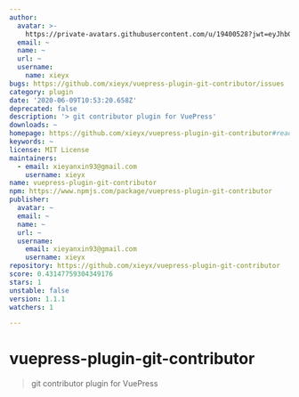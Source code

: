 ```yaml
---
author:
  avatar: >-
    https://private-avatars.githubusercontent.com/u/19400528?jwt=eyJhbGciOiJIUzI1NiIsInR5cCI6IkpXVCJ9.eyJpc3MiOiJnaXRodWIuY29tIiwiYXVkIjoicmF3LmdpdGh1YnVzZXJjb250ZW50LmNvbSIsImtleSI6ImtleTEiLCJleHAiOjE3MzQ2NzM2MjAsIm5iZiI6MTczNDY3MjQyMCwicGF0aCI6Ii91LzE5NDAwNTI4In0.UVLju0i6mfIUU3-tUWzVAP-E5babysFjTOYo9lvp5Ic&v=4
  email: ~
  name: ~
  url: ~
  username:
    name: xieyx
bugs: https://github.com/xieyx/vuepress-plugin-git-contributor/issues
category: plugin
date: '2020-06-09T10:53:20.658Z'
deprecated: false
description: '> git contributor plugin for VuePress'
downloads: ~
homepage: https://github.com/xieyx/vuepress-plugin-git-contributor#readme
keywords: ~
license: MIT License
maintainers:
  - email: xieyanxin93@gmail.com
    username: xieyx
name: vuepress-plugin-git-contributor
npm: https://www.npmjs.com/package/vuepress-plugin-git-contributor
publisher:
  avatar: ~
  email: ~
  name: ~
  url: ~
  username:
    email: xieyanxin93@gmail.com
    username: xieyx
repository: https://github.com/xieyx/vuepress-plugin-git-contributor
score: 0.43147759304349176
stars: 1
unstable: false
version: 1.1.1
watchers: 1

---
```


# vuepress-plugin-git-contributor

> git contributor plugin for VuePress
